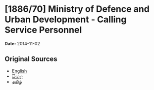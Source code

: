 # [1886/70] Ministry of Defence and Urban Development - Calling Service Personnel

**Date:** 2014-11-02

## Original Sources

- [English](https://documents.gov.lk/view/extra-gazettes/2014/11/1886-70_E.pdf)
- [සිංහල](https://documents.gov.lk/view/extra-gazettes/2014/11/1886-70_S.pdf)
- [தமிழ்](https://documents.gov.lk/view/extra-gazettes/2014/11/1886-70_T.pdf)
